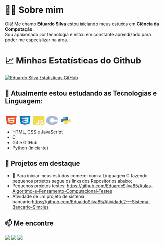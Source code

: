# 👨‍💻 Sobre mim
  
Olá! Me chamo **Eduardo Silva** estou iniciando meus estudos em **Ciência da Computação**.  
Sou apaixonado por tecnologia e estou em constante aprendizado para poder me especializar na área.  
  
  
# 📈 Minhas Estatísticas do Github  

<div>
  
<a href="https://github.com/EduardoSilva85">
  
  [![Eduardo Silva Estatísticas GitHub](https://github-readme-stats.vercel.app/api?username=EduardoSilva85&show_icons=true&theme=dark&locale=pt-br&include_all_commits=true)](https://github.com/EduardoSilva85/github-readme-stats)

</div>

## 🧰 Atualmente estou estudando as Tecnologias e Linguagem:

<div style="display: inline_block"><br>
 
  <img align="center" alt="Rafa-HTML" height="30" width="40" src="https://raw.githubusercontent.com/devicons/devicon/master/icons/html5/html5-original.svg">
  <img align="center" alt="Rafa-CSS" height="30" width="40" src="https://raw.githubusercontent.com/devicons/devicon/master/icons/css3/css3-original.svg">
  <img align="center" alt="Rafa-Js" height="30" width="40" src="https://raw.githubusercontent.com/devicons/devicon/master/icons/javascript/javascript-plain.svg">
  <img align="center" alt="Rafa-React" height="30" width="40" src="https://raw.githubusercontent.com/devicons/devicon/54cfe13ac10eaa1ef817a343ab0a9437eb3c2e08/icons/c/c-original.svg">
  <img align="center" alt="Rafa-Python" height="30" width="40" src="https://raw.githubusercontent.com/devicons/devicon/master/icons/python/python-original.svg">

</div>

<p>

- HTML, CSS e JavaScript
- C
- Git e GitHub
- Python (iniciante)

</p>

## 🚀 Projetos em destaque

- 🧮 Para iniciar meus estudos comecei com a Linguagem C fazendo pequenos projetos segue os links dos Repositorios abaixo;  
- Pequenos projetos testes: <https://github.com/EduardoSilva85/Aulas-Algoritmo-e-Pensamento-Computacional-Testes>  
- Atividade de um projeto de sistema bancário:<https://github.com/EduardoSilva85/Atividade2---Sistema-Bancario-Simples>  

## 📫 Me encontre

<div> 
 
  <a href="https://www.instagram.com/eduardo.sn85" target="_blank"><img src="https://img.shields.io/badge/-Instagram-%23E4405F?style=for-the-badge&logo=instagram&logoColor=white" target="_blank"></a>
  <a href = "mailto:eduardosilva852515@gmail.com"><img src="https://img.shields.io/badge/-Gmail-%23333?style=for-the-badge&logo=gmail&logoColor=white" target="_blank"></a>
  <a href="https://linkedin.com/in/eduardo-sn-098123-silva" target="_blank"><img src="https://img.shields.io/badge/-LinkedIn-%230077B5?style=for-the-badge&logo=linkedin&logoColor=white" target="_blank"></a> 
  
</div>

